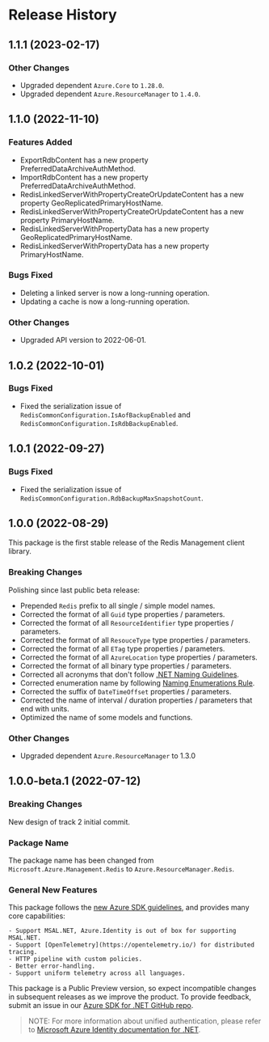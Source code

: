 # Release History

## 1.1.1 (2023-02-17)

### Other Changes

- Upgraded dependent `Azure.Core` to `1.28.0`.
- Upgraded dependent `Azure.ResourceManager` to `1.4.0`.

## 1.1.0 (2022-11-10)

### Features Added

- ExportRdbContent has a new property PreferredDataArchiveAuthMethod.
- ImportRdbContent has a new property PreferredDataArchiveAuthMethod.
- RedisLinkedServerWithPropertyCreateOrUpdateContent has a new property GeoReplicatedPrimaryHostName.
- RedisLinkedServerWithPropertyCreateOrUpdateContent has a new property PrimaryHostName.
- RedisLinkedServerWithPropertyData has a new property GeoReplicatedPrimaryHostName.
- RedisLinkedServerWithPropertyData has a new property PrimaryHostName.

### Bugs Fixed

- Deleting a linked server is now a long-running operation.
- Updating a cache is now a long-running operation.

### Other Changes

- Upgraded API version to 2022-06-01.

## 1.0.2 (2022-10-01)

### Bugs Fixed

- Fixed the serialization issue of `RedisCommonConfiguration.IsAofBackupEnabled` and `RedisCommonConfiguration.IsRdbBackupEnabled`.

## 1.0.1 (2022-09-27)

### Bugs Fixed

- Fixed the serialization issue of `RedisCommonConfiguration.RdbBackupMaxSnapshotCount`.

## 1.0.0 (2022-08-29)

This package is the first stable release of the Redis Management client library.

### Breaking Changes

Polishing since last public beta release:
- Prepended `Redis` prefix to all single / simple model names.
- Corrected the format of all `Guid` type properties / parameters.
- Corrected the format of all `ResourceIdentifier` type properties / parameters.
- Corrected the format of all `ResouceType` type properties / parameters.
- Corrected the format of all `ETag` type properties / parameters.
- Corrected the format of all `AzureLocation` type properties / parameters.
- Corrected the format of all binary type properties / parameters.
- Corrected all acronyms that don't follow [.NET Naming Guidelines](https://docs.microsoft.com/dotnet/standard/design-guidelines/naming-guidelines).
- Corrected enumeration name by following [Naming Enumerations Rule](https://docs.microsoft.com/dotnet/standard/design-guidelines/names-of-classes-structs-and-interfaces#naming-enumerations).
- Corrected the suffix of `DateTimeOffset` properties / parameters.
- Corrected the name of interval / duration properties / parameters that end with units.
- Optimized the name of some models and functions.

### Other Changes

- Upgraded dependent `Azure.ResourceManager` to 1.3.0

## 1.0.0-beta.1 (2022-07-12)

### Breaking Changes

New design of track 2 initial commit.

### Package Name

The package name has been changed from `Microsoft.Azure.Management.Redis` to `Azure.ResourceManager.Redis`.

### General New Features

This package follows the [new Azure SDK guidelines](https://azure.github.io/azure-sdk/general_introduction.html), and provides many core capabilities:

    - Support MSAL.NET, Azure.Identity is out of box for supporting MSAL.NET.
    - Support [OpenTelemetry](https://opentelemetry.io/) for distributed tracing.
    - HTTP pipeline with custom policies.
    - Better error-handling.
    - Support uniform telemetry across all languages.

This package is a Public Preview version, so expect incompatible changes in subsequent releases as we improve the product. To provide feedback, submit an issue in our [Azure SDK for .NET GitHub repo](https://github.com/Azure/azure-sdk-for-net/issues).

> NOTE: For more information about unified authentication, please refer to [Microsoft Azure Identity documentation for .NET](https://docs.microsoft.com//dotnet/api/overview/azure/identity-readme?view=azure-dotnet).
